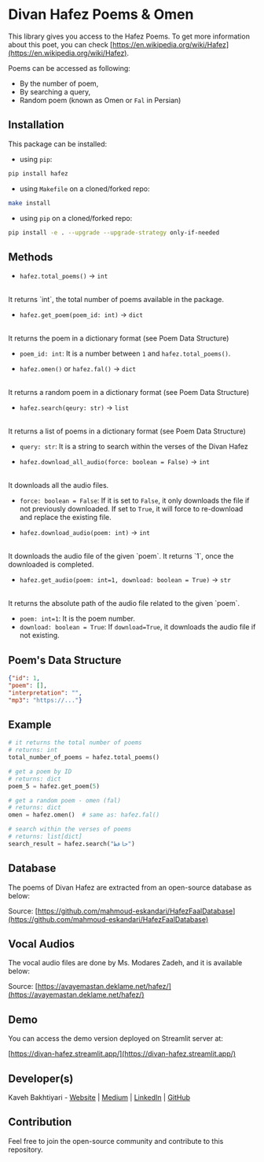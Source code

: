 # Divan Hafez Poems & Omen

This library gives you access to the Hafez Poems.
To get more information about this poet, you can check [https://en.wikipedia.org/wiki/Hafez](https://en.wikipedia.org/wiki/Hafez).

Poems can be accessed as following:

- By the number of poem,
- By searching a query,
- Random poem (known as Omen or `Fal` in Persian)

## Installation

This package can be installed:

- using `pip`:

```bash
pip install hafez
```

- using `Makefile` on a cloned/forked repo:

```bash
make install
```

- using `pip` on a cloned/forked repo:

```bash
pip install -e . --upgrade --upgrade-strategy only-if-needed
```

## Methods

- `hafez.total_poems()` -> `int`
<br />
It returns `int`, the total number of poems available in the package.


- `hafez.get_poem(poem_id: int)` -> `dict`
<br />
It returns the poem in a dictionary format (see Poem Data Structure)
  
  - `poem_id: int`: It is a number between `1` and `hafez.total_poems()`.


- `hafez.omen()` or `hafez.fal()` -> `dict`
<br />
It returns a random poem in a dictionary format (see Poem Data Structure)


- `hafez.search(qeury: str)` -> `list`
<br />
It returns a list of poems in a dictionary format (see Poem Data Structure)
  
  - `query: str`: It is a string to search within the verses of the Divan Hafez


- `hafez.download_all_audio(force: boolean = False)` -> `int`
<br />
It downloads all the audio files.
  
  - `force: boolean = False`: If it is set to `False`, it only downloads the file if not previously downloaded.
  If set to `True`, it will force to re-download and replace the existing file.


- `hafez.download_audio(poem: int)` -> `int`
<br />
It downloads the audio file of the given `poem`. It returns `1`, once the downloaded is completed.


- `hafez.get_audio(poem: int=1, download: boolean = True)` -> `str`
<br />
It returns the absolute path of the audio file related to the given  `poem`.
  
  - `poem: int=1`: It is the poem number.
  - `download: boolean = True`: If `download=True`, it downloads the audio file if not existing.




## Poem's Data Structure

```json
{"id": 1,
"poem": [],
"interpretation": "",
"mp3": "https://..."}
```

## Example

```python
# it returns the total number of poems
# returns: int
total_number_of_poems = hafez.total_poems()

# get a poem by ID
# returns: dict
poem_5 = hafez.get_poem(5)

# get a random poem - omen (fal)
# returns: dict
omen = hafez.omen()  # same as: hafez.fal()

# search within the verses of poems
# returns: list[dict]
search_result = hafez.search("حافظ")
```

## Database
The poems of Divan Hafez are extracted from an open-source database as below:

Source: [https://github.com/mahmoud-eskandari/HafezFaalDatabase](https://github.com/mahmoud-eskandari/HafezFaalDatabase)

## Vocal Audios
The vocal audio files are done by Ms. Modares Zadeh, and it is available below:  

Source: [https://avayemastan.deklame.net/hafez/](https://avayemastan.deklame.net/hafez/)

## Demo
You can access the demo version deployed on Streamlit server at:

[https://divan-hafez.streamlit.app/](https://divan-hafez.streamlit.app/)


## Developer(s)
Kaveh Bakhtiyari - [Website](http://bakhtiyari.com) | [Medium](https://medium.com/@bakhtiyari)
  | [LinkedIn](https://www.linkedin.com/in/bakhtiyari) | [GitHub](https://github.com/kavehbc)

## Contribution
Feel free to join the open-source community and contribute to this repository.
